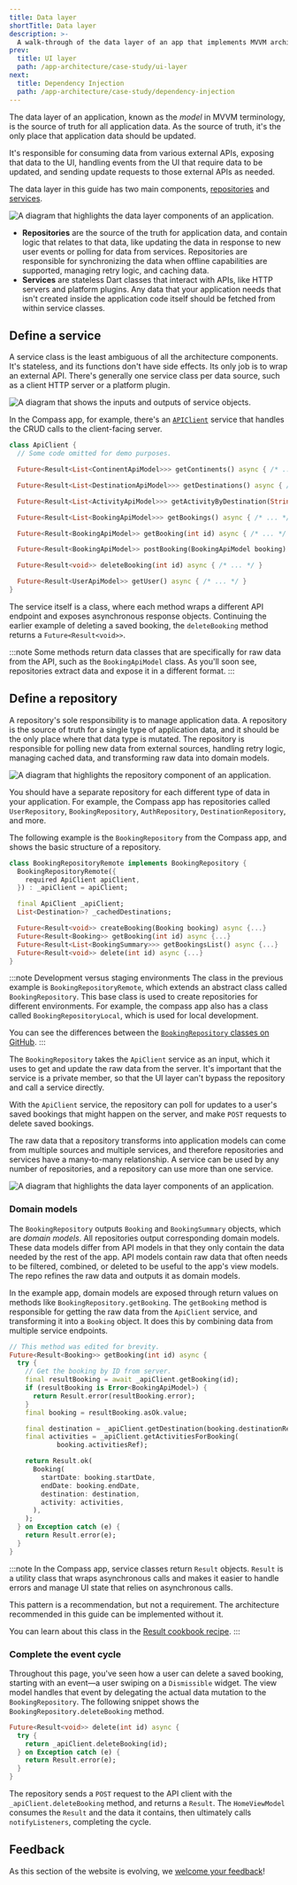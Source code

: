 ```yaml
---
title: Data layer
shortTitle: Data layer
description: >-
  A walk-through of the data layer of an app that implements MVVM architecture.
prev:
  title: UI layer
  path: /app-architecture/case-study/ui-layer
next:
  title: Dependency Injection
  path: /app-architecture/case-study/dependency-injection
---
```



The data layer of an application, known as the *model* in MVVM terminology,
is the source of truth for all application data.
As the source of truth,
it's the only place that application data should be updated.

It's responsible for consuming data from various external APIs,
exposing that data to the UI,
handling events from the UI that require data to be updated,
and sending update requests to those external APIs as needed.

The data layer in this guide has two main components,
[repositories][] and [services][].

![A diagram that highlights the data layer components of an application.](/assets/images/docs/app-architecture/guide/feature-architecture-simplified-Data-highlighted.png)

* **Repositories** are the source of the truth for application data, and contain
  logic that relates to that data, like updating the data in response to new
  user events or polling for data from services. Repositories are responsible
  for synchronizing the data when offline capabilities are supported, managing
  retry logic, and caching data.
* **Services** are stateless Dart classes that interact with APIs, like HTTP
  servers and platform plugins. Any data that your application needs that isn't
  created inside the application code itself should be fetched from within
  service classes.

## Define a service

A service class is the least ambiguous of all the architecture components.
It's stateless, and its functions don't have side effects.
Its only job is to wrap an external API.
There's generally one service class per data source,
such as a client HTTP server or a platform plugin.


![A diagram that shows the inputs and outputs of service objects.](/assets/images/docs/app-architecture/case-study/mvvm-case-study-services-architecture.png)

In the Compass app, for example, there's an [`APIClient`][] service that
handles the CRUD calls to the client-facing server.

```dart title=api_client.dart
class ApiClient {
  // Some code omitted for demo purposes.

  Future<Result<List<ContinentApiModel>>> getContinents() async { /* ... */ }

  Future<Result<List<DestinationApiModel>>> getDestinations() async { /* ... */ }

  Future<Result<List<ActivityApiModel>>> getActivityByDestination(String ref) async { /* ... */ }

  Future<Result<List<BookingApiModel>>> getBookings() async { /* ... */ }

  Future<Result<BookingApiModel>> getBooking(int id) async { /* ... */ }

  Future<Result<BookingApiModel>> postBooking(BookingApiModel booking) async { /* ... */ }

  Future<Result<void>> deleteBooking(int id) async { /* ... */ }

  Future<Result<UserApiModel>> getUser() async { /* ... */ }
}
```

The service itself is a class,
where each method wraps a different API endpoint and
exposes asynchronous response objects.
Continuing the earlier example of deleting a saved booking,
the `deleteBooking` method returns a `Future<Result<void>>`.

:::note
Some methods return data classes that are
specifically for raw data from the API,
such as the `BookingApiModel` class.
As you'll soon see, repositories extract data and
expose it in a different format.
:::


## Define a repository

A repository's sole responsibility is to manage application data.
A repository is the source of truth for a single type of application data,
and it should be the only place where that data type is mutated.
The repository is responsible for polling new data from external sources,
handling retry logic, managing cached data,
and transforming raw data into domain models.

![A diagram that highlights the repository component of an application.](/assets/images/docs/app-architecture/guide/feature-architecture-simplified-Repository-highlighted.png)

You should have a separate repository for
each different type of data in your application.
For example, the Compass app has repositories called `UserRepository`,
`BookingRepository`, `AuthRepository`, `DestinationRepository`, and more.

The following example is the `BookingRepository` from the Compass app,
and shows the basic structure of a repository.

```dart title=booking_repository_remote.dart
class BookingRepositoryRemote implements BookingRepository {
  BookingRepositoryRemote({
    required ApiClient apiClient,
  }) : _apiClient = apiClient;

  final ApiClient _apiClient;
  List<Destination>? _cachedDestinations;

  Future<Result<void>> createBooking(Booking booking) async {...}
  Future<Result<Booking>> getBooking(int id) async {...}
  Future<Result<List<BookingSummary>>> getBookingsList() async {...}
  Future<Result<void>> delete(int id) async {...}
}
```

:::note Development versus staging environments
The class in the previous example is `BookingRepositoryRemote`,
which extends an abstract class called `BookingRepository`.
This base class is used to create repositories for different environments.
For example, the compass app also has a class called `BookingRepositoryLocal`,
which is used for local development.

You can see the differences between the
[`BookingRepository` classes on GitHub][].
:::


The `BookingRepository` takes the `ApiClient` service as an input,
which it uses to get and update the raw data from the server.
It's important that the service is a private member,
so that the UI layer can't bypass the repository and call a service directly.

With the `ApiClient` service,
the repository can poll for updates to a user's saved bookings that
might happen on the server, and make `POST` requests to delete saved bookings.

The raw data that a repository transforms into application models can come from
multiple sources and multiple services,
and therefore repositories and services have a many-to-many relationship.
A service can be used by any number of repositories,
and a repository can use more than one service.

![A diagram that highlights the data layer components of an application.](/assets/images/docs/app-architecture/guide/feature-architecture-simplified-Data-highlighted.png)

### Domain models

The `BookingRepository` outputs `Booking` and `BookingSummary` objects,
which are *domain models*.
All repositories output corresponding domain models.
These data models differ from API models in that they only contain the data
needed by the rest of the app.
API models contain raw data that often needs to be filtered,
combined, or deleted to be useful to the app's view models.
The repo refines the raw data and outputs it as domain models.

In the example app, domain models are exposed through
return values on methods like `BookingRepository.getBooking`.
The `getBooking` method is responsible for getting the raw data from
the `ApiClient` service, and transforming it into a `Booking` object.
It does this by combining data from multiple service endpoints.

```dart title=booking_repository_remote.dart highlightLines=14-21
// This method was edited for brevity.
Future<Result<Booking>> getBooking(int id) async {
  try {
    // Get the booking by ID from server.
    final resultBooking = await _apiClient.getBooking(id);
    if (resultBooking is Error<BookingApiModel>) {
      return Result.error(resultBooking.error);
    }
    final booking = resultBooking.asOk.value;

    final destination = _apiClient.getDestination(booking.destinationRef);
    final activities = _apiClient.getActivitiesForBooking(
            booking.activitiesRef);

    return Result.ok(
      Booking(
        startDate: booking.startDate,
        endDate: booking.endDate,
        destination: destination,
        activity: activities,
      ),
    );
  } on Exception catch (e) {
    return Result.error(e);
  }
}
```

:::note
In the Compass app, service classes return `Result` objects.
`Result` is a utility class that wraps asynchronous calls and
makes it easier to handle errors and manage UI state that relies
on asynchronous calls.

This pattern is a recommendation, but not a requirement.
The architecture recommended in this guide can be implemented without it.

You can learn about this class in the [Result cookbook recipe][].
:::

### Complete the event cycle

Throughout this page, you've seen how a user can delete a saved booking,
starting with an event—a user swiping on a `Dismissible` widget.
The view model handles that event by delegating
the actual data mutation to the `BookingRepository`.
The following snippet shows the `BookingRepository.deleteBooking` method.

```dart title=booking_repository_remote.dart
Future<Result<void>> delete(int id) async {
  try {
    return _apiClient.deleteBooking(id);
  } on Exception catch (e) {
    return Result.error(e);
  }
}
```

The repository sends a `POST` request to the API client with
the `_apiClient.deleteBooking` method, and returns a `Result`.
The `HomeViewModel` consumes the `Result` and the data it contains,
then ultimately calls `notifyListeners`, completing the cycle.

[repositories]: /app-architecture/guide#repositories
[services]:  /app-architecture/guide#services
[`APIClient`]: https://github.com/flutter/samples/blob/main/compass_app/app/lib/data/services/api/api_client.dart
[`sealed`]: {{site.dart-site}}/language/class-modifiers#sealed
[`BookingRepository` classes on GitHub]: https://github.com/flutter/samples/tree/main/compass_app/app/lib/data/repositories/booking
[Result cookbook recipe]: /app-architecture/design-patterns/result

## Feedback

As this section of the website is evolving,
we [welcome your feedback][]!

[welcome your feedback]: https://google.qualtrics.com/jfe/form/SV_4T0XuR9Ts29acw6?page="case-study/data-layer"
